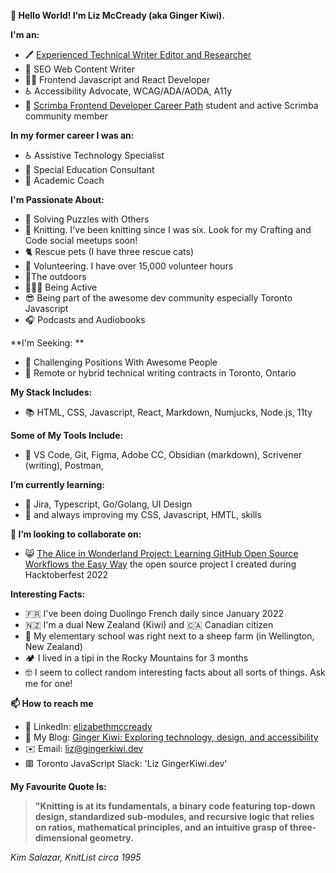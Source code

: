 **👋 Hello World! I’m Liz McCready (aka Ginger Kiwi).**

**I'm an:**
- 🖊️ [Experienced Technical Writer Editor and Researcher](https://github.com/GingerKiwi/resume-and-certificatations/blob/main/ElizabethMcCready-TechnicalWriter-Resume-WebVersion.pdf)
- 🔎 SEO Web Content Writer 
- 👩‍💻 Frontend Javascript and React Developer 
- ♿ Accessibility Advocate, WCAG/ADA/AODA, A11y
- 🚀 [Scrimba Frontend Developer Career Path](https://scrimba.com/learn/frontend) student and active Scrimba community member

**In my former career I was an:**
- ♿ Assistive Technology Specialist 
- 🏫 Special Education Consultant 
- 🍎 Academic Coach

**I'm Passionate About:**
- 🧩 Solving Puzzles with Others 
- 🧶 Knitting. I've been knitting since I was six. Look for my Crafting and Code social meetups soon!
- 🐈 Rescue pets (I have three rescue cats)
- 🫶 Volunteering. I have over 15,000 volunteer hours
- 🌲The outdoors
- 🏊🏻‍♀️ Being Active
- 😎 Being part of the awesome dev community especially Toronto Javascript
- 🎧 Podcasts and Audiobooks

**I'm Seeking: **
- 🤔 Challenging Positions With Awesome People
- 💼 Remote or hybrid technical writing contracts in Toronto, Ontario

**My Stack Includes:**
- 📚 HTML, CSS, Javascript, React, Markdown, Numjucks, Node.js, 11ty

**Some of My Tools Include:**
- 🧰 VS Code, Git, Figma, Adobe CC, Obsidian (markdown), Scrivener (writing), Postman, 

<!-- - 👀 I’m interested in ... -->
**I’m currently learning:**
- 🌱 Jira, Typescript, Go/Golang, UI Design
- 📖 and always improving my CSS, Javascript, HMTL, skills


**💞️ I’m looking to collaborate on:**
- 😸 [The Alice in Wonderland Project: Learning GitHub Open Source Workflows the Easy Way](https://github.com/GingerKiwi/alice-game) the open source project I created during Hacktoberfest 2022

**Interesting Facts:**

- 🇫🇷 I've been doing Duolingo French daily since January 2022
- 🇳🇿 I'm a dual New Zealand (Kiwi) and 🇨🇦 Canadian citizen
- 🐑 My elementary school was right next to a sheep farm (in Wellington, New Zealand)
- 🏕️ I lived in a tipi in the Rocky Mountains for 3 months
- 🤓 I seem to collect random interesting facts about all sorts of things. Ask me for one!


**📫 How to reach me**
- 💼 LinkedIn: [elizabethmccready](https://www.linkedin.com/in/elizabethmccready/)
- 📰 My Blog: [Ginger Kiwi: Exploring technology, design, and accessibility](https://gingerkiwi.blog)
- ✉️ Email: <a href="mailto:liz@gingerkiwi.dev">liz@gingerkiwi.dev</a>
- 🟥 Toronto JavaScript Slack: 'Liz GingerKiwi.dev'

**My Favourite Quote Is:**

>**"Knitting is at its fundamentals, a binary code featuring top-down design, standardized sub-modules, and recursive logic that relies on ratios, mathematical principles, and an intuitive grasp of three-dimensional geometry.**
> 

*Kim Salazar, KnitList circa 1995*

<!---
GingerKiwi/GingerKiwi is a ✨ special ✨ repository because its `README.md` (this file) appears on your GitHub profile.
You can click the Preview link to take a look at your changes.
--->
